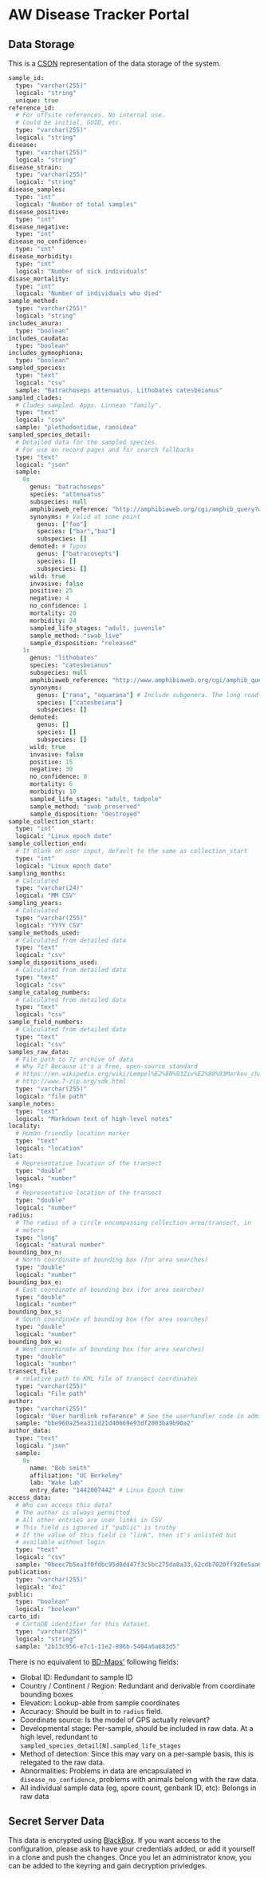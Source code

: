 AW Disease Tracker Portal
==========================

## Data Storage

This is a [CSON](https://github.com/bevry/cson) representation of the data storage of the system.


```coffee
sample_id:
  type: "varchar(255)"
  logical: "string"
  unique: true
reference_id:
  # For offsite references. No internal use.
  # Could be initial, GUID, etc.
  type: "varchar(255)"
  logical: "string"
disease:
  type: "varchar(255)"
  logical: "string"
disease_strain:
  type: "varchar(255)"
  logical: "string"
disease_samples:
  type: "int"
  logical: "Number of total samples"
disease_positive:
  type: "int"
disease_negative:
  type: "int"
disease_no_confidence:
  type: "int"
disease_morbidity:
  type: "int"
  logical: "Number of sick individuals"
disase_mortality:
  type: "int"
  logical: "Number of individuals who died"
sample_method:
  type: "varchar(255)"
  logical: "string"
includes_anura:
  type: "boolean"
includes_caudata:
  type: "boolean"
includes_gymnophiona:
  type: "boolean"
sampled_species:
  type: "text"
  logical: "csv"
  sample: "Batrachoseps attenuatus, Lithobates catesbeianus"
sampled_clades:
  # Clades sampled. Appx. Linnean "family".
  type: "text"
  logical: "csv"
  sample: "plethodontidae, ranoidea"
sampled_species_detail:
  # Detailed data for the sampled species.
  # For use on record pages and for search fallbacks
  type: "text"
  logical: "json"
  sample:
    0:
      genus: "batrachoseps"
      species: "attenuatus"
      subspecies: null
      amphibiaweb_reference: "http://amphibiaweb.org/cgi/amphib_query?where-genus=Batrachoseps&where-species=attenuatus&account=amphibiaweb"
      synonyms: # Valid at some point
        genus: ["foo"]
        species: ["bar","baz"]
        subspecies: []
      demoted: # Typos
        genus: ["batracosepts"]
        species: []
        subspecies: []
      wild: true
      invasive: false
      positive: 25
      negative: 4
      no_confidence: 1
      mortality: 20
      morbidity: 24
      sampled_life_stages: "adult, juvenile"
      sample_method: "swab_live"
      sample_disposition: "released"
    1:
      genus: "lithobates"
      species: "catesbeianus"
      subspecies: null
      amphibiaweb_reference: "http://www.amphibiaweb.org/cgi/amphib_query?rel-common_name=like&where-scientific_name=rana+catesbeiana&account=amphibiaweb"
      synonyms:
        genus: ["rana", "aquarana"] # Include subgenera. The long road to truly dichotomous phylogenies ...
        species: ["catesbeiana"]
        subspecies: []
      demoted:
        genus: []
        species: []
        subspecies: []
      wild: true
      invasive: false
      positive: 15
      negative: 30
      no_confidence: 0
      mortality: 6
      morbidity: 10
      sampled_life_stages: "adult, tadpole"
      sample_method: "swab_preserved"
      sample_disposition: "destroyed"
sample_collection_start:
  type: "int"
  logical: "Linux epoch date"
sample_collection_end:
  # If blank on user input, default to the same as collection_start
  type: "int"
  logical: "Linux epoch date"
sampling_months:
  # Calculated
  type: "varchar(24)"
  logical: "MM CSV"
sampling_years:
  # Calculated
  type: "varchar(255)"
  logical: "YYYY CSV"
sample_methods_used:
  # Calculated from detailed data
  type: "text"
  logical: "csv"
sample_dispositions_used:
  # Calculated from detailed data
  type: "text"
  logical: "csv"
sample_catalog_numbers:
  # Calculated from detailed data
  type: "text"
  logical: "csv"
sample_field_numbers:
  # Calculated from detailed data
  type: "text"
  logical: "csv"
samples_raw_data:
  # File path to 7z archive of data
  # Why 7z? Because it's a free, open-source standard
  # https://en.wikipedia.org/wiki/Lempel%E2%80%93Ziv%E2%80%93Markov_chain_algorithm
  # http://www.7-zip.org/sdk.html
  type: "varchar(255)"
  logical: "file path"
sample_notes:
  type: "text"
  logical: "Markdown text of high-level notes"
locality:
  # Human-friendly location marker
  type: "text"
  logical: "location"
lat:
  # Representative location of the transect
  type: "double"
  logical: "number"
lng:
  # Representative location of the transect
  type: "double"
  logical: "number"
radius:
  # The radius of a circle encompassing collection area/transect, in
  # meters
  type: "long"
  logical: "natural number"
bounding_box_n:
  # North coordinate of bounding box (for area searches)
  type: "double"
  logical: "number"
bounding_box_e:
  # East coordinate of bounding box (for area searches)
  type: "double"
  logical: "number"
bounding_box_s:
  # South coordinate of bounding box (for area searches)
  type: "double"
  logical: "number"
bounding_box_w:
  # West coordinate of bounding box (for area searches)
  type: "double"
  logical: "number"
transect_file:
  # relative path to KML file of transect coordinates
  type: "varchar(255)"
  logical: "File path"
author:
  type: "varchar(255)"
  logical: "User hardlink reference" # See the userhandler code in admin/
  sample: "bbe960a25ea311d21d40669e93df2003ba9b90a2"
author_data:
  type: "text"
  logical: "json"
  sample:
    0:
      name: "Bob smith"
      affiliation: "UC Berkeley"
      lab: "Wake lab"
      entry_date: "1442007442" # Linux Epoch time
access_data:
  # Who can access this data?
  # The author is always permitted
  # All other entries are user links in CSV
  # This field is ignored if "public" is truthy
  # If the value of this field is "link", then it's unlisted but
  # available without login
  type: "text"
  logical: "csv"
  sample: "0beec7b5ea3f0fdbc95d0dd47f3c5bc275da8a33,62cdb7020ff920e5aa642c3d4066950dd1f01f4d"
publication:
  type: "varchar(255)"
  logical: "doi"
public:
  type: "boolean"
  logical: "boolean"
carto_id:
  # CartoDB identifier for this dataset.
  type: "varchar(255)"
  logical: "string"
  sample: "2b13c956-e7c1-11e2-806b-5404a6a683d5"
```

There is no equivalent to [BD-Maps'](http://www.bd-maps.net/isolates/) following fields:

- Global ID: Redundant to sample ID
- Country / Continent / Region: Redundant and derivable from coordinate bounding boxes
- Elevation: Lookup-able from sample coordinates
- Accuracy: Should be built in to `radius` field.
- Coordinate source: Is the model of GPS actually relevant?
- Developmental stage: Per-sample, should be included in raw data. At a high level, redundant to `sampled_species_detail[N].sampled_life_stages`
- Method of detection: Since this may vary on a per-sample basis, this is relegated to the raw data.
- Abnormalities: Problems in data are encapsulated in `disease_no_confidence`, problems with animals belong with the raw data.
- All individual sample data (eg, spore count, genbank ID, etc): Belongs in raw data


## Secret Server Data

This data is encrypted using
[BlackBox](https://github.com/StackExchange/blackbox). If you want
access to the configuration, please ask to have your credentials
added, or add it yourself in a clone and push the changes. Once you
let an administrator know, you can be added to the keyring and gain
decryption privledges.
